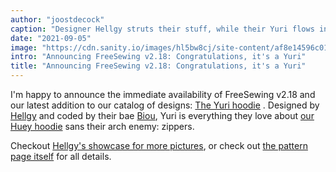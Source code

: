 ```yaml
---
author: "joostdecock"
caption: "Designer Hellgy struts their stuff, while their Yuri flows in a summer breeze"
date: "2021-09-05"
image: "https://cdn.sanity.io/images/hl5bw8cj/site-content/af8e14596c0112734fb14e4a838853fb9dc0ac8a-1899x1266.jpg"
intro: "Announcing FreeSewing v2.18: Congratulations, it's a Yuri"
title: "Announcing FreeSewing v2.18: Congratulations, it's a Yuri"
---
```


I'm happy to announce the immediate availability of FreeSewing v2.18 and our latest addition to our catalog of designs: [The Yuri hoodie](/designs/yuri/) . Designed by [Hellgy](https://twitter.com/hellgy) and coded by their bae [Biou](https://github.com/biou/), Yuri is everything they love about [our Huey hoodie](/designs/huey/) sans their arch enemy: zippers.

Checkout [Hellgy's showcase for more pictures](/showcase/yuri-by-its-designer), or check out [the pattern page itself](/designs/yuri/) for all details.

